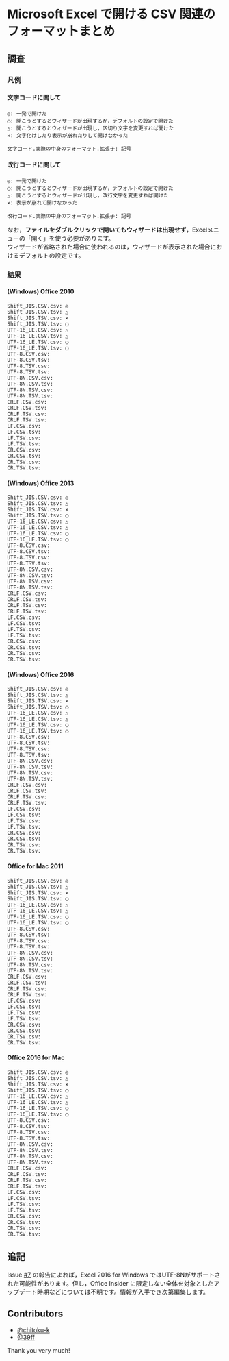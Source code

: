 # Microsoft Excel で開ける CSV 関連のフォーマットまとめ

## 調査

### 凡例

#### 文字コードに関して

```
◎: 一発で開けた
◯: 開こうとするとウィザードが出現するが，デフォルトの設定で開けた
△: 開こうとするとウィザードが出現し，区切り文字を変更すれば開けた
✕: 文字化けしたり表示が崩れたりして開けなかった

文字コード.実際の中身のフォーマット.拡張子: 記号
```

#### 改行コードに関して

```
◎: 一発で開けた
◯: 開こうとするとウィザードが出現するが，デフォルトの設定で開けた
△: 開こうとするとウィザードが出現し，改行文字を変更すれば開けた
✕: 表示が崩れて開けなかった

改行コード.実際の中身のフォーマット.拡張子: 記号
```

なお，**ファイルをダブルクリックで開いてもウィザードは出現せず**，Excelメニューの「開く」を使う必要があります。  
ウィザードが省略された場合に使われるのは，ウィザードが表示された場合におけるデフォルトの設定です。

### 結果

#### (Windows) Office 2010

```
Shift_JIS.CSV.csv: ◎
Shift_JIS.CSV.tsv: △
Shift_JIS.TSV.csv: ✕
Shift_JIS.TSV.tsv: ◯
UTF-16_LE.CSV.csv: △
UTF-16_LE.CSV.tsv: △
UTF-16_LE.TSV.csv: ◯
UTF-16_LE.TSV.tsv: ◯
UTF-8.CSV.csv: 
UTF-8.CSV.tsv: 
UTF-8.TSV.csv: 
UTF-8.TSV.tsv: 
UTF-8N.CSV.csv: 
UTF-8N.CSV.tsv: 
UTF-8N.TSV.csv: 
UTF-8N.TSV.tsv: 
CRLF.CSV.csv: 
CRLF.CSV.tsv: 
CRLF.TSV.csv: 
CRLF.TSV.tsv: 
LF.CSV.csv: 
LF.CSV.tsv: 
LF.TSV.csv: 
LF.TSV.tsv: 
CR.CSV.csv: 
CR.CSV.tsv: 
CR.TSV.csv: 
CR.TSV.tsv: 
```

#### (Windows) Office 2013

```
Shift_JIS.CSV.csv: ◎
Shift_JIS.CSV.tsv: △
Shift_JIS.TSV.csv: ✕
Shift_JIS.TSV.tsv: ◯
UTF-16_LE.CSV.csv: △
UTF-16_LE.CSV.tsv: △
UTF-16_LE.TSV.csv: ◯
UTF-16_LE.TSV.tsv: ◯
UTF-8.CSV.csv: 
UTF-8.CSV.tsv: 
UTF-8.TSV.csv: 
UTF-8.TSV.tsv: 
UTF-8N.CSV.csv: 
UTF-8N.CSV.tsv: 
UTF-8N.TSV.csv: 
UTF-8N.TSV.tsv: 
CRLF.CSV.csv: 
CRLF.CSV.tsv: 
CRLF.TSV.csv: 
CRLF.TSV.tsv: 
LF.CSV.csv: 
LF.CSV.tsv: 
LF.TSV.csv: 
LF.TSV.tsv: 
CR.CSV.csv: 
CR.CSV.tsv: 
CR.TSV.csv: 
CR.TSV.tsv: 
```

#### (Windows) Office 2016

```
Shift_JIS.CSV.csv: ◎
Shift_JIS.CSV.tsv: △
Shift_JIS.TSV.csv: ✕
Shift_JIS.TSV.tsv: ◯
UTF-16_LE.CSV.csv: △
UTF-16_LE.CSV.tsv: △
UTF-16_LE.TSV.csv: ◯
UTF-16_LE.TSV.tsv: ◯
UTF-8.CSV.csv: 
UTF-8.CSV.tsv: 
UTF-8.TSV.csv: 
UTF-8.TSV.tsv: 
UTF-8N.CSV.csv: 
UTF-8N.CSV.tsv: 
UTF-8N.TSV.csv: 
UTF-8N.TSV.tsv: 
CRLF.CSV.csv: 
CRLF.CSV.tsv: 
CRLF.TSV.csv: 
CRLF.TSV.tsv: 
LF.CSV.csv: 
LF.CSV.tsv: 
LF.TSV.csv: 
LF.TSV.tsv: 
CR.CSV.csv: 
CR.CSV.tsv: 
CR.TSV.csv: 
CR.TSV.tsv: 
```

#### Office for Mac 2011

```
Shift_JIS.CSV.csv: ◎
Shift_JIS.CSV.tsv: △
Shift_JIS.TSV.csv: ✕
Shift_JIS.TSV.tsv: ◯
UTF-16_LE.CSV.csv: △
UTF-16_LE.CSV.tsv: △
UTF-16_LE.TSV.csv: ◯
UTF-16_LE.TSV.tsv: ◯
UTF-8.CSV.csv: 
UTF-8.CSV.tsv: 
UTF-8.TSV.csv: 
UTF-8.TSV.tsv: 
UTF-8N.CSV.csv: 
UTF-8N.CSV.tsv: 
UTF-8N.TSV.csv: 
UTF-8N.TSV.tsv: 
CRLF.CSV.csv: 
CRLF.CSV.tsv: 
CRLF.TSV.csv: 
CRLF.TSV.tsv: 
LF.CSV.csv: 
LF.CSV.tsv: 
LF.TSV.csv: 
LF.TSV.tsv: 
CR.CSV.csv: 
CR.CSV.tsv: 
CR.TSV.csv: 
CR.TSV.tsv: 
```

#### Office 2016 for Mac

```
Shift_JIS.CSV.csv: ◎
Shift_JIS.CSV.tsv: △
Shift_JIS.TSV.csv: ✕
Shift_JIS.TSV.tsv: ◯
UTF-16_LE.CSV.csv: △
UTF-16_LE.CSV.tsv: △
UTF-16_LE.TSV.csv: ◯
UTF-16_LE.TSV.tsv: ◯
UTF-8.CSV.csv: 
UTF-8.CSV.tsv: 
UTF-8.TSV.csv: 
UTF-8.TSV.tsv: 
UTF-8N.CSV.csv: 
UTF-8N.CSV.tsv: 
UTF-8N.TSV.csv: 
UTF-8N.TSV.tsv: 
CRLF.CSV.csv: 
CRLF.CSV.tsv: 
CRLF.TSV.csv: 
CRLF.TSV.tsv: 
LF.CSV.csv: 
LF.CSV.tsv: 
LF.TSV.csv: 
LF.TSV.tsv: 
CR.CSV.csv: 
CR.CSV.tsv: 
CR.TSV.csv: 
CR.TSV.tsv: 
```

<!--
以下の製品を対象としました。

- Office 2010
- Office 2013
- Office 2016
- Office for Mac 2011
- Office 2016 for Mac

結果はすべて同一でした。

```
Shift_JIS.CSV.csv: ◎
Shift_JIS.CSV.tsv: △
Shift_JIS.TSV.csv: ✕
Shift_JIS.TSV.tsv: ◯
UTF-16_LE.CSV.csv: △
UTF-16_LE.CSV.tsv: △
UTF-16_LE.TSV.csv: ◯
UTF-16_LE.TSV.tsv: ◯
```

## 結論

ダブルクリックでスムーズに開けることを重視する場合，以下のような選択肢となります。

```
Shift_JIS.CSV.csv: ◎
UTF-16_LE.TSV.csv: ◯
```

拡張子の意味を重視し，ダブルクリックで開けることにこだわらないのであれば，以下のような選択肢となります。

```
Shift_JIS.CSV.csv: ◎
Shift_JIS.TSV.tsv: ◯
UTF-16_LE.TSV.tsv: ◯
```

エンジニア系のユーザを対象にする場合は，文字化けリスクのあるShift_JISを採用する理由は皆無なので，以下のような選択肢が無難です。

```
UTF-16_LE.CSV.csv: △
UTF-16_LE.TSV.tsv: ◯
```
-->

## 追記

Issue [#7](https://github.com/mpyw-yattemita/excel-csv-compatibility-check/issues/7) の報告によれば，Excel 2016 for Windows ではUTF-8Nがサポートされた可能性があります。但し，Office Insider に限定しない全体を対象としたアップデート時期などについては不明です。情報が入手でき次第編集します。

## Contributors

- [@chitoku-k](https://github.com/chitoku-k)
- [@39ff](https://github.com/39ff)

Thank you very much!